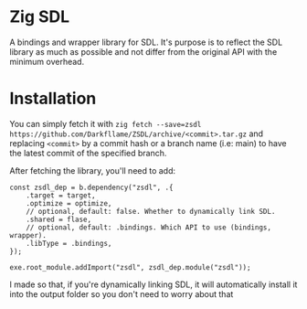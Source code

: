 # Zig SDL
A bindings and wrapper library for SDL. It's purpose is to reflect the SDL library as much as possible and not
differ from the original API with the minimum overhead.

# Installation
You can simply fetch it with `zig fetch --save=zsdl https://github.com/Darkfllame/ZSDL/archive/<commit>.tar.gz`
and replacing `<commit>` by a commit hash or a branch name (i.e: main) to have the latest commit of the specified branch.

After fetching the library, you'll need to add:
```zig
const zsdl_dep = b.dependency("zsdl", .{
    .target = target,
    .optimize = optimize,
    // optional, default: false. Whether to dynamically link SDL.
    .shared = flase,
    // optional, default: .bindings. Which API to use (bindings, wrapper).
    .libType = .bindings,
});

exe.root_module.addImport("zsdl", zsdl_dep.module("zsdl"));
```

I made so that, if you're dynamically linking SDL, it will automatically install it into the output folder so you don't need to
worry about that